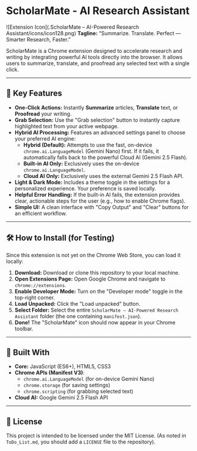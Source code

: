 # ScholarMate - AI Research Assistant

![Extension Icon](.ScholarMate – AI-Powered Research Assistant/icons/icon128.png)
**Tagline:** “Summarize. Translate. Perfect — Smarter Research, Faster.”

ScholarMate is a Chrome extension designed to accelerate research and writing by integrating powerful AI tools directly into the browser. It allows users to summarize, translate, and proofread any selected text with a single click.

---

## 🚀 Key Features

* **One-Click Actions:** Instantly **Summarize** articles, **Translate** text, or **Proofread** your writing.
* **Grab Selection:** Use the "Grab selection" button to instantly capture highlighted text from your active webpage.
* **Hybrid AI Processing:** Features an advanced settings panel to choose your preferred AI engine:
    * **Hybrid (Default):** Attempts to use the fast, on-device `chrome.ai.LanguageModel` (Gemini Nano) first. If it fails, it automatically falls back to the powerful Cloud AI (Gemini 2.5 Flash).
    * **Built-in AI Only:** Exclusively uses the on-device `chrome.ai.LanguageModel`.
    * **Cloud AI Only:** Exclusively uses the external Gemini 2.5 Flash API.
* **Light & Dark Mode:** Includes a theme toggle in the settings for a personalized experience. Your preference is saved locally.
* **Helpful Error Handling:** If the built-in AI fails, the extension provides clear, actionable steps for the user (e.g., how to enable Chrome flags).
* **Simple UI:** A clean interface with "Copy Output" and "Clear" buttons for an efficient workflow.

---

## 🛠️ How to Install (for Testing)

Since this extension is not yet on the Chrome Web Store, you can load it locally:

1.  **Download:** Download or clone this repository to your local machine.
2.  **Open Extensions Page:** Open Google Chrome and navigate to `chrome://extensions`.
3.  **Enable Developer Mode:** Turn on the "Developer mode" toggle in the top-right corner.
4.  **Load Unpacked:** Click the "Load unpacked" button.
5.  **Select Folder:** Select the entire `ScholarMate – AI-Powered Research Assistant` folder (the one containing `manifest.json`).
6.  **Done!** The "ScholarMate" icon should now appear in your Chrome toolbar.

---

## 🔧 Built With

* **Core:** JavaScript (ES6+), HTML5, CSS3
* **Chrome APIs (Manifest V3)**:
    * `chrome.ai.LanguageModel` (for on-device Gemini Nano)
    * `chrome.storage` (for saving settings)
    * `chrome.scripting` (for grabbing selected text)
* **Cloud AI:** Google Gemini 2.5 Flash API

---

## 📄 License

This project is intended to be licensed under the MIT License. (As noted in `ToDo_List.md`, you should add a `LICENSE` file to the repository).
